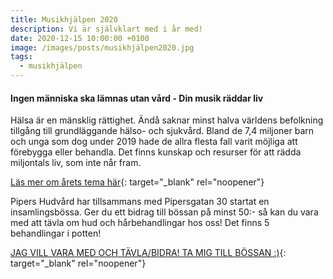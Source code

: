 ```yaml
---
title: Musikhjälpen 2020
description: Vi är självklart med i år med!
date: 2020-12-15 10:00:00 +0100
image: /images/posts/musikhjälpen2020.jpg
tags:
  - musikhjälpen
---
```


#### Ingen människa ska lämnas utan v&aring;rd - Din musik räddar liv

Hälsa är en mänsklig rättighet. Änd&aring; saknar minst halva världens befolkning tillg&aring;ng till grundläggande hälso- och sjukv&aring;rd. Bland de 7,4 miljoner barn och unga som dog under 2019 hade de allra flesta fall varit möjliga att förebygga eller behandla. Det finns kunskap och resurser för att rädda miljontals liv, som inte n&aring;r fram.

[Läs mer om &aring;rets tema här](https://sverigesradio.se/sida/artikel.aspx?programid=3946&amp;artikel=7570007){: target="_blank" rel="noopener"}

Pipers Hudv&aring;rd har tillsammans med Pipersgatan 30 startat en insamlingsbössa. Ger du ett bidrag till bössan p&aring; minst 50:- s&aring; kan du vara med att tävla om hud och h&aring;rbehandlingar hos oss\! Det finns 5 behandlingar i potten\!

[JAG VILL VARA MED OCH TÄVLA/BIDRA\! TA MIG TILL BÖSSAN :)](https://bossan.musikhjalpen.se/pipersgatan-30-and-pipers-hudvard?fbclid=IwAR3ivHH2gQRG8Mc3ny_LwF713qWMEPege9KLh1F1iuVRqUYZJyvHJSJVGuc){: target="_blank" rel="noopener"}

&nbsp;
